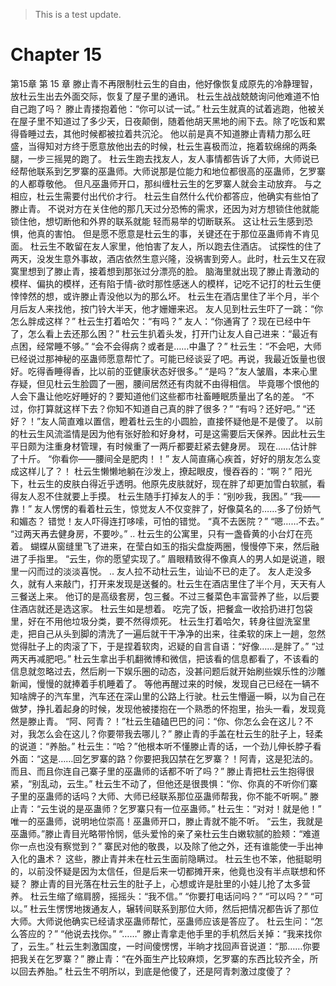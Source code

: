 > This is a test update.
# Chapter 15

第15章 第 15 章
滕止青不再限制杜云生的自由，他好像恢复成原先的冷静理智，放杜云生出去外面交际，恢复了屋子里的通讯。
杜云生战战兢兢询问他难道不怕自己跑了吗？
滕止青搂抱着他：“你可以试一试。”
杜云生就真的试着逃跑，他被关在屋子里不知道过了多少天，日夜颠倒，随着他胡天黑地的闹下去。除了吃饭和累得昏睡过去，其他时候都被拉着共沉沦。
他以前是真不知道滕止青精力那么旺盛，当得知对方终于愿意放他出去的时候，杜云生喜极而泣，拖着软绵绵的两条腿，一步三摇晃的跑了。
杜云生跑去找友人，友人事情都告诉了大师，大师说已经帮他联系到乞罗寨的巫蛊师。大师说那是位能力和地位都很高的巫蛊师，乞罗寨的人都尊敬他。
但凡巫蛊师开口，那纠缠杜云生的乞罗寨人就会主动放弃。
与之相应，杜云生需要付出代价才行。
杜云生自然什么代价都答应，他确实有些怕了滕止青。
不说对方在关住他的那几天过分恐怖的需求，还因为对方想锁住他就能锁住他，想切断他和外界的联系就能
轻而易举的切断联系。
这让杜云生感到恐惧，他真的害怕。
但是愿不愿意是杜云生的事，关键还在于那位巫蛊师肯不肯见面。
杜云生不敢留在友人家里，他怕害了友人，所以跑去住酒店。
试探性的住了两天，没发生意外事故，酒店依然生意兴隆，没祸害到旁人。此时，杜云生又在寂寞里想到了滕止青，接着想到那张过分漂亮的脸。
脑海里就出现了滕止青激动的模样、偏执的模样，还有陷于情-欲时那性感迷人的模样，记吃不记打的杜云生便悻悻然的想，或许滕止青没他以为的那么坏。
杜云生在酒店里住了半个月，半个月后友人来找他，按门铃大半天，他才姗姗来迟。
友人见到杜云生吓了一跳：“你怎么胖成这样？”
杜云生打着哈欠：“有吗？”
友人：“你通宵了？现在已经中午了，怎么看上去还那么困？”
杜云生扒着头发，打开门让友人自己进来：“最近有点困，经常睡不够。”
“会不会得病？或者是……中蛊了？”
杜云生：“不会吧，大师已经说过那神秘的巫蛊师愿意帮忙了。可能已经谈妥了吧。再说，我最近饭量也很好。吃得香睡得香，比以前的亚健康状态好很多。”
“是吗？”友人皱眉，本来心里存疑，但见杜云生脸圆了一圈，腰间居然还有肉就不由得相信。
毕竟哪个恨他的人会下蛊让他吃好睡好的？要知道他们这些都市社畜睡眠质量出了名的差。
“不过，你打算就这样下去？你知不知道自己真的胖了很多？”
“有吗？还好吧。”
“还好？！”友人简直难以置信，瞪着杜云生的小圆脸，直接怀疑他是不是傻了。
以前的杜云生风流滥情是因为他有张好脸和好身材，可是这需要后天保养。因此杜云生平日颇为注重身材管理，有时候重了一两斤都要赶紧去健身房。
现在……估计胖了十斤。
“你看你——腰间全是肥肉！！”
友人简直痛心疾首，好好的朋友怎么变成这样儿了？！
杜云生懒懒地躺在沙发上，撩起眼皮，慢吞吞的：“啊？”
阳光下，杜云生的皮肤白得近乎透明。他原先皮肤就好，现在胖了却更加雪白软腻，看得友人忍不住就要上手摸。
杜云生随手打掉友人的手：“别吵我，我困。”
“我——靠！”
友人愣愣的看着杜云生，惊觉友人不仅变胖了，好像莫名的……多了份娇气和媚态？
错觉！友人吓得连打哆嗦，可怕的错觉。
“真不去医院？”
“嗯……不去。”
“过两天再去健身房，不要吵。”
..
杜云生的公寓里，只有一盏昏黄的小台灯在亮着。
蝴蝶从窗缝里飞了进来，在莹白如玉的指尖盘旋两圈，慢慢停下来，然后融进了手指里。
“云生，你的愿望实现了。”
眉眼精致得不像真人的男人如是说道，眼里一闪而过的淡淡喜悦。
..
友人拉不动杜云生，讪讪不已的走了。
友人走没多久，就有人来敲门，打开来发现是送餐的。杜云生在酒店里住了半个月，天天有人三餐送上来。
他订的是高级套房，包三餐。不过三餐菜色丰富营养了些，以后要住酒店就还是选这家。
杜云生如是想着。
吃完了饭，把餐盒一收拾扔进打包袋里，好在不用他垃圾分类，要不然得烦死。
杜云生打着哈欠，转身往盥洗室里走，把自己从头到脚的清洗了一遍后就干干净净的出来，往柔软的床上一趟，忽然觉得肚子上的肉滚了下，于是捏着软肉，迟疑的自言自语：“好像……是胖了。”
“过两天再减肥吧。”
杜云生拿出手机翻微博和微信，把该看的信息都看了，不该看的信息就忽略过去，然后刷一下娱乐圈的动态，没甚问题后就开始刷些娱乐性的沙雕新闻，慢慢的就捧着手机睡着了。
等他再醒过来的时候，发现自己已经在一辆不知啥牌子的汽车里，汽车还在深山里的公路上行驶。杜云生懵逼一瞬，以为自己在做梦，挣扎着起身的时候，发现他被搂抱在一个熟悉的怀抱里，抬头一看，发现竟然是滕止青。
“阿、阿青？！”杜云生磕磕巴巴的问：“你、你怎么会在这儿？不对，我怎么会在这儿？你要带我去哪儿？”
滕止青的手盖在杜云生的肚子上，轻柔的说道：“养胎。”
杜云生：“哈？”他根本听不懂滕止青的话，一个劲儿伸长脖子看外面：“这是……回乞罗寨的路？你要把我囚禁在乞罗寨？！阿青，这是犯法的。而且、而且你连自己寨子里的巫蛊师的话都不听了吗？”
滕止青把杜云生抱得很紧，“别乱动，云生。”
杜云生不动了，但他还是很畏惧：“你、你真的不听你们寨子里的巫蛊师的话吗？大师、大师已经联系那位巫蛊师帮我，你不能不听啊。”
滕止青：“云生说的是巫蛊师？乞罗寨只有一位巫蛊师。”
杜云生：“对对！就是他！”
唯一的巫蛊师，说明地位崇高！巫蛊师开口，滕止青就不能不听。
“云生，我就是巫蛊师。”滕止青目光略带怜悯，低头爱怜的亲了亲杜云生白嫩软腻的脸颊：“难道你一点也没有察觉到？”
寨民对他的敬畏，以及除了他之外，还有谁能使一手出神入化的蛊术？
这些，滕止青并未在杜云生面前隐瞒过。
杜云生也不笨，他挺聪明的，以前没怀疑是因为太信任，但是后来一切都摊开来，他竟也没有半点联想和怀疑？
滕止青的目光落在杜云生的肚子上，心想或许是肚里的小娃儿抢了太多营养。
杜云生缩了缩肩膀，摇摇头：“我不信。”
“你要打电话问吗？”
“可以吗？”
“可以。”
杜云生愣愣地拨通友人，辗转间联系到那位大师，然后把情况都告诉了那位大师。大师说他确实已经请求巫蛊师帮忙，巫蛊师应该是答应了。
杜云生问：“怎么答应的？”
“他说去找你。”
“……”
滕止青拿走他手里的手机然后关掉：“我来找你了，云生。”
杜云生刺激国度，一时间傻愣愣，半晌才找回声音说道：“那……你要把我关在乞罗寨？”
滕止青：“在外面生产比较麻烦，乞罗寨的东西比较齐全，所以回去养胎。”
杜云生不明所以，到底是他傻了，还是阿青刺激过度傻了？